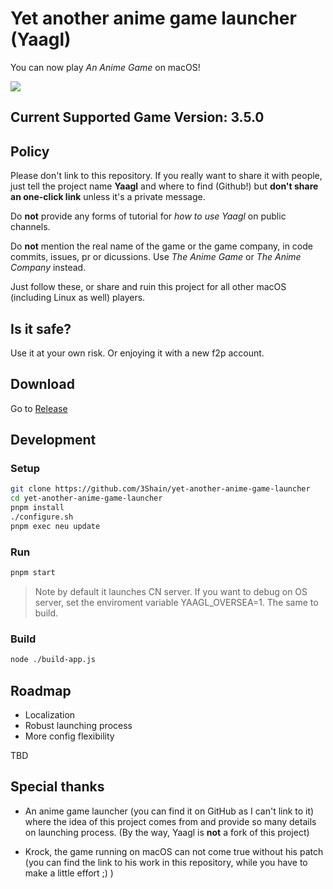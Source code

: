 # Yet another anime game launcher (Yaagl)

You can now play _An Anime Game_ on macOS!

 <img src="docs/screenshot35.png">

## Current Supported Game Version: 3.5.0

## Policy

Please don't link to this repository. If you really want to share it with people, just tell the project name __Yaagl__ and where to find (Github!) but __don't share an one-click link__ unless it's a private message.

Do __not__ provide any forms of tutorial for _how to use Yaagl_ on public channels.

Do __not__ mention the real name of the game or the game company, in code commits, issues, pr or dicussions. Use _The Anime Game_ or _The Anime Company_ instead.

Just follow these, or share and ruin this project for all other macOS (including Linux as well) players.

## Is it safe?

Use it at your own risk. Or enjoying it with a new f2p account.

## Download

Go to [Release](https://github.com/3Shain/yet-another-anime-game-launcher/releases)

## Development

### Setup
```sh
git clone https://github.com/3Shain/yet-another-anime-game-launcher
cd yet-another-anime-game-launcher
pnpm install
./configure.sh
pnpm exec neu update
```


### Run
```sh
pnpm start
```
> Note by default it launches CN server. If you want to debug on OS server, set the enviroment variable YAAGL_OVERSEA=1. The same to build.

### Build
```sh
node ./build-app.js
```

## Roadmap

* Localization
* Robust launching process
* More config flexibility

TBD

## Special thanks
* An anime game launcher (you can find it on GitHub as I can't link to it) where the idea of this project comes from and provide so many details on launching process. (By the way, Yaagl is __not__ a fork of this project)

* Krock, the game running on macOS can not come true without his patch (you can find the link to his work in this repository, while you have to make a little effort ;) )
